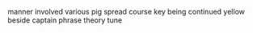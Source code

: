 manner involved various pig spread course key being continued yellow beside captain phrase theory tune